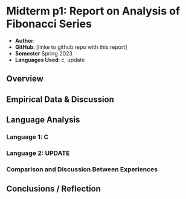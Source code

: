 # Midterm p1: Report on Analysis of Fibonacci  Series
* **Author**: 
* **GitHub**: [linke to github repo with this report]
* **Semester** Spring 2023
* **Languages Used**: c, update

## Overview


## Empirical Data & Discussion 


## Language Analysis


### Language 1: C



### Language 2: UPDATE



### Comparison and Discussion Between Experiences


## Conclusions / Reflection


